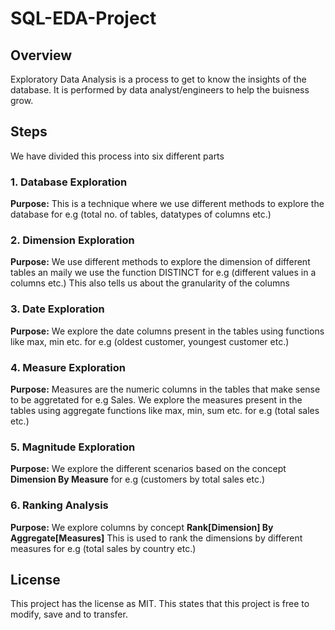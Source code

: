 # **SQL-EDA-Project**

## Overview
Exploratory Data Analysis is a process to get to know the insights of the database. It is performed by data analyst/engineers to help the buisness grow.

## Steps
We have divided this process into six different parts

### 1. Database Exploration
**Purpose:**
    This is a technique where we use different methods to explore the database for e.g (total no. of tables, datatypes of columns etc.)


### 2. Dimension Exploration
**Purpose:**
    We use different methods to explore the dimension of different tables an maily we use the function DISTINCT for e.g (different values in a columns etc.)
    This also tells us about the granularity of the columns

### 3. Date Exploration
**Purpose:**
    We explore the date columns present in the tables using functions like max, min etc. for e.g (oldest customer, youngest customer etc.)
  
### 4. Measure Exploration
**Purpose:**
    Measures are the numeric columns in the tables that make sense to be aggretated for e.g Sales.
    We explore the measures present in the tables using aggregate functions like max, min, sum etc. for e.g (total sales etc.)

### 5. Magnitude Exploration
**Purpose:**
    We explore the different scenarios based on the concept **Dimension By Measure** for e.g (customers by total sales etc.)

### 6. Ranking Analysis
**Purpose:**
    We explore columns by concept **Rank[Dimension] By Aggregate[Measures]** 
    This is used to rank the dimensions by different measures for e.g (total sales by country etc.)


## License 
This project has the license as MIT.
This states that this project is free to modify, save and to transfer.
